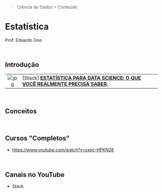 > Ciência de Dados > Conteúdo

# Estatística

Prof. Eduardo Ono

<br>

## Introdução

|||
| :-: | --- |
| ![jpg](https://img.youtube.com/vi/lckHWWkv4y8/default.jpg) | [Stack] [__ESTATÍSTICA PARA DATA SCIENCE: O QUE VOCÊ REALMENTE PRECISA SABER.__](https://www.youtube.com/watch?v=lckHWWkv4y8)

<br>

## Conceitos

<br>

## Cursos "Completos"

* https://www.youtube.com/watch?v=xxpc-HPKN28

<br>

## Canais no YouTube

* Stack

<br>
